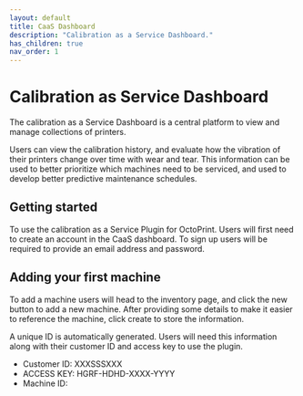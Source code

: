 ```yaml
---
layout: default
title: CaaS Dashboard
description: "Calibration as a Service Dashboard."
has_children: true
nav_order: 1
---
```

# Calibration as Service Dashboard
The calibration as a Service Dashboard is a central platform to view and manage collections of printers.

Users can view the calibration history, and evaluate how the vibration of their printers change over time with wear and tear. This information can be used to better prioritize which machines need to be serviced, and used to develop better predictive maintenance schedules. 

## Getting started
To use the calibration as a Service Plugin for OctoPrint. Users will first need to create an account in the CaaS dashboard. To sign up users will be required to provide an email address and password. 

## Adding your first machine
To add a machine users will head to the inventory page, and click the new button to add a new machine. 
After providing some details to make it easier to reference the machine, click create to store the information.

A unique ID is automatically generated. Users will need this information along with their customer ID and access key to use the plugin.

- Customer ID: XXXSSSXXX
- ACCESS KEY: HGRF-HDHD-XXXX-YYYY
- Machine ID: 
